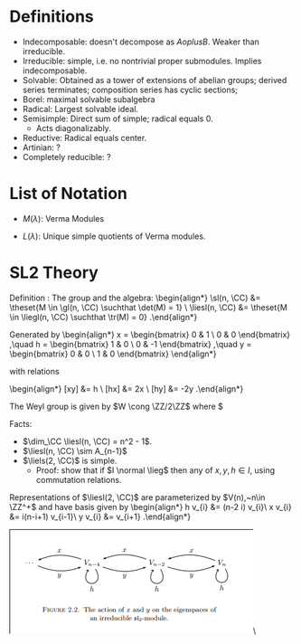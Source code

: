 # Definitions

- Indecomposable: doesn't decompose as $A oplus B$. Weaker than irreducible.
- Irreducible: simple, i.e. no nontrivial proper submodules. Implies indecomposable.
- Solvable: Obtained as a tower of extensions of abelian groups; derived series terminates; composition series has cyclic sections;
- Borel: maximal solvable subalgebra
- Radical: Largest solvable ideal.
- Semisimple: Direct sum of simple; radical equals 0.
  - Acts diagonalizably.
- Reductive: Radical equals center.
- Artinian: ?
- Completely reducible: ?

# List of Notation

- $M(\lambda)$: Verma Modules

- $L(\lambda)$: Unique simple quotients of Verma modules.

# SL2 Theory

Definition
: The group and the algebra:
  \begin{align*}
  \sl(n, \CC)     &= \theset{M \in \gl(n, \CC) \suchthat \det(M) = 1} \\
  \liesl(n, \CC)  &= \theset{M \in \liegl(n, \CC) \suchthat \tr(M) = 0}
  .\end{align*}





Generated by
\begin{align*}
x =
\begin{bmatrix}
0 & 1 \\
0 & 0
\end{bmatrix}
,\quad
h =
\begin{bmatrix}
1 & 0 \\
0 & -1
\end{bmatrix}
,\quad
y =
\begin{bmatrix}
0 & 0 \\
1 & 0
\end{bmatrix}
\end{align*}

with relations

\begin{align*}
[xy] &= h \\
[hx] &= 2x \\
[hy] &= -2y
.\end{align*}

The Weyl group is given by $W \cong \ZZ/2\ZZ$ where $

Facts:

- $\dim_\CC \liesl(n, \CC) = n^2 - 1$.
- $\liesl(n, \CC) \sim A_{n-1}$
- $\liels(2, \CC)$ is simple.
  - Proof: show that if $I \normal \lieg$ then any of $x,y,h \in I$, using commutation relations.

Representations of $\liesl(2, \CC)$ are parameterized by $V(n),~n\in \ZZ^+$ and have basis given by
\begin{align*}
h v_{i} &= (n-2 i) v_{i}\\
x v_{i} &= i(n-i+1) v_{i-1}\\
y v_{i} &= v_{i+1}
.\end{align*}


![Image](figures/2020-03-16-13:59.png)\
